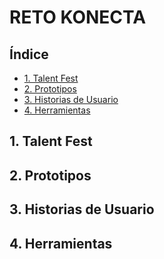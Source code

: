 # RETO KONECTA  

## Índice

- [1. Talent Fest](#1-talent-fest)
- [2. Prototipos](#2-prototipos)
- [3. Historias de Usuario](#3-historias-de-usuario)
- [4. Herramientas](#-herramientas)


## 1. Talent Fest 

## 2. Prototipos

## 3. Historias de Usuario

## 4. Herramientas














